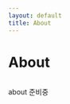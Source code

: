 ```yaml
---
layout: default
title: About
---
```


<div class="post">
	<h1 class="pageTitle">About</h1>
	<img src="{{ '/assets/img/background-image.jpg' | prepend: site.baseurl }}" alt="">
	<p>about 준비중</p>
</div>
